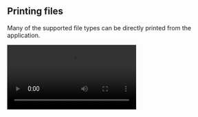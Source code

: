 


## Printing files

Many of the supported file types can be directly printed from the application.

<video src="/content/v2-2/start-printing.mp4" autoplay="true" loop="true" class="img-responsive"></video>
